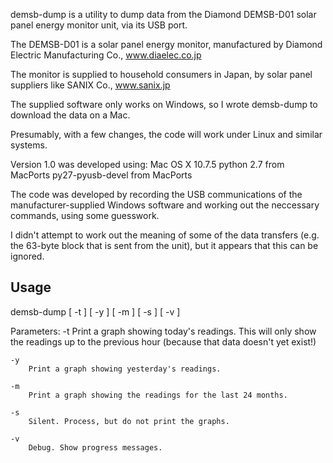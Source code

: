 demsb-dump is a utility to dump data from the Diamond DEMSB-D01 solar panel energy monitor unit, via its USB port.

The DEMSB-D01 is a solar panel energy monitor, manufactured by Diamond Electric Manufacturing Co., www.diaelec.co.jp

The monitor is supplied to household consumers in Japan, by solar panel suppliers like SANIX Co., www.sanix.jp

The supplied software only works on Windows, so I wrote demsb-dump to download the data on a Mac.

Presumably, with a few changes, the code will work under Linux and similar systems.

Version 1.0 was developed using:
	Mac OS X 10.7.5
	python 2.7 from MacPorts
	py27-pyusb-devel from MacPorts

The code was developed by recording the USB communications of the manufacturer-supplied Windows software and working out the neccessary commands, using some guesswork.

I didn't attempt to work out the meaning of some of the data transfers (e.g. the 63-byte block that is sent from the unit), but it appears that this can be ignored.


Usage
-----
demsb-dump [ -t ] [ -y ] [ -m ] [ -s ] [ -v ]

Parameters:
	-t
		Print a graph showing today's readings. This will only show the readings up to the previous hour (because that data doesn't yet exist!)
	
	-y
		Print a graph showing yesterday's readings.

	-m
		Print a graph showing the readings for the last 24 months.

	-s
		Silent. Process, but do not print the graphs.

	-v
		Debug. Show progress messages.
